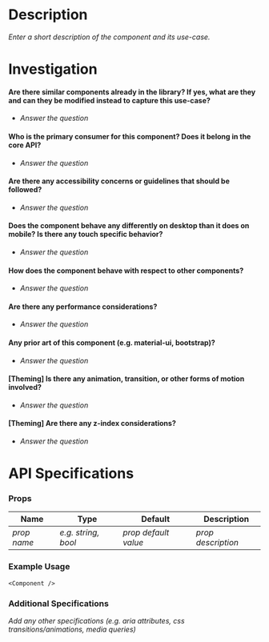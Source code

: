 Description
===========

*Enter a short description of the component and its use-case.*

Investigation
=============

#### Are there similar components already in the library? If yes, what are they and can they be modified instead to capture this use-case?

* *Answer the question*

#### Who is the primary consumer for this component? Does it belong in the core API?

* *Answer the question*

#### Are there any accessibility concerns or guidelines that should be followed?

* *Answer the question*

#### Does the component behave any differently on desktop than it does on mobile? Is there any touch specific behavior?

* *Answer the question*

#### How does the component behave with respect to other components?

* *Answer the question*

#### Are there any performance considerations?

* *Answer the question*

#### Any prior art of this component (e.g. material-ui, bootstrap)?

* *Answer the question*

#### [Theming] Is there any animation, transition, or other forms of motion involved?

* *Answer the question*

#### [Theming] Are there any z-index considerations?

* *Answer the question*

API Specifications
==================

### Props

| Name | Type | Default | Description |
| ---- | ---- | ------- | ----------- |
| *prop name* | *e.g. string, bool* | *prop default value* | *prop description* |

### Example Usage

    <Component />

### Additional Specifications

*Add any other specifications (e.g. aria attributes, css transitions/animations, media queries)*
